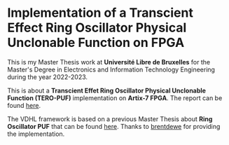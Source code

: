 # Implementation of a Transcient Effect Ring Oscillator Physical Unclonable Function on FPGA

This is my Master Thesis work at **Université Libre de Bruxelles** for the Master's Degree in Electronics and Information Technology
Engineering during the year 2022-2023.

This is about a **Transcient Effet Ring Oscillator Physical Unclonable Function (TERO-PUF)** implementation on **Artix-7 FPGA**. The report can be found [here](https://github.com/OscarVsp/MFE-TEROPUF-FPGA/blob/main/report/report.pdf).

The VDHL framework is based on a previous Master Thesis about **Ring Oscillator PUF** that can be found [here](https://github.com/brentdewe/ropuf). Thanks to [brentdewe](https://github.com/brentdewe) for providing the implementation.

